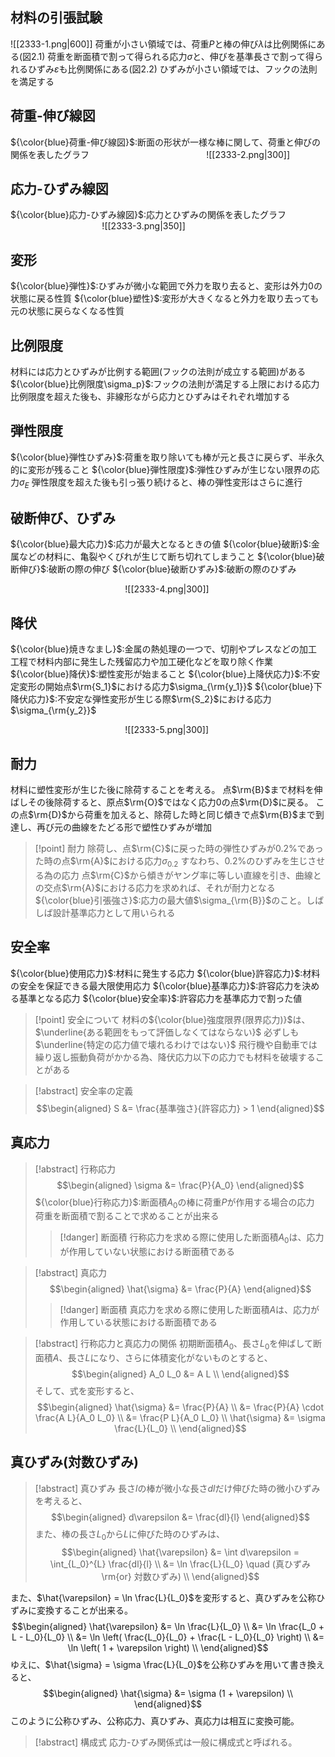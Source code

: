 ## 材料の引張試験
![[2333-1.png|600]]
荷重が小さい領域では、荷重$P$と棒の伸び$\lambda$は比例関係にある(図2.1)
荷重を断面積で割って得られる応力$\sigma$と、伸びを基準長さで割って得られるひずみ$\varepsilon$も比例関係にある(図2.2)
ひずみが小さい領域では、フックの法則を満足する

## 荷重-伸び線図
${\color{blue}荷重-伸び線図}$:断面の形状が一様な棒に関して、荷重と伸びの関係を表したグラフ
$\hspace{5cm}$![[2333-2.png|300]]

## 応力-ひずみ線図
${\color{blue}応力-ひずみ線図}$:応力とひずみの関係を表したグラフ
$\hspace{4cm}$![[2333-3.png|350]]

## 変形
${\color{blue}弾性}$:ひずみが微小な範囲で外力を取り去ると、変形は外力$0$の状態に戻る性質
${\color{blue}塑性}$:変形が大きくなると外力を取り去っても元の状態に戻らなくなる性質

## 比例限度
材料には応力とひずみが比例する範囲(フックの法則が成立する範囲)がある
${\color{blue}比例限度\sigma_p}$:フックの法則が満足する上限における応力
比例限度を超えた後も、非線形ながら応力とひずみはそれぞれ増加する

## 弾性限度
${\color{blue}弾性ひずみ}$:荷重を取り除いても棒が元と長さに戻らず、半永久的に変形が残ること
${\color{blue}弾性限度}$:弾性ひずみが生じない限界の応力$\sigma_E$
弾性限度を超えた後も引っ張り続けると、棒の弾性変形はさらに進行

## 破断伸び、ひずみ
${\color{blue}最大応力}$:応力が最大となるときの値
${\color{blue}破断}$:金属などの材料に、亀裂やくびれが生じて断ち切れてしまうこと
${\color{blue}破断伸び}$:破断の際の伸び
${\color{blue}破断ひずみ}$:破断の際のひずみ

$\hspace{5cm}$![[2333-4.png|300]]

## 降伏
${\color{blue}焼きなまし}$:金属の熱処理の一つで、切削やプレスなどの加工工程で材料内部に発生した残留応力や加工硬化などを取り除く作業
${\color{blue}降伏}$:塑性変形が始まること
${\color{blue}上降伏応力}$:不安定変形の開始点$\rm{S_1}$における応力$\sigma_{\rm{y_1}}$
${\color{blue}下降伏応力}$:不安定な弾性変形が生じる際$\rm{S_2}$における応力$\sigma_{\rm{y_2}}$

$\hspace{5cm}$![[2333-5.png|300]]

## 耐力
材料に塑性変形が生じた後に除荷することを考える。
点$\rm{B}$まで材料を伸ばしその後除荷すると、原点$\rm{O}$ではなく応力$0$の点$\rm{D}$に戻る。
この点$\rm{D}$から荷重を加えると、除荷した時と同じ傾きで点$\rm{B}$まで到達し、再び元の曲線をたどる形で塑性ひずみが増加
> [!point] 耐力
> 除荷し、点$\rm{C}$に戻った時の弾性ひずみが$0.2\%$であった時の点$\rm{A}$における応力$\sigma_{0.2}$
> すなわち、$0.2\%$のひずみを生じさせる為の応力
> 点$\rm{C}$から傾きがヤング率に等しい直線を引き、曲線との交点$\rm{A}$における応力を求めれば、それが耐力となる
> ${\color{blue}引張強さ}$:応力の最大値$\sigma_{\rm{B}}$のこと。しばしば設計基準応力として用いられる

## 安全率
${\color{blue}使用応力}$:材料に発生する応力
${\color{blue}許容応力}$:材料の安全を保証できる最大限使用応力
${\color{blue}基準応力}$:許容応力を決める基準となる応力
${\color{blue}安全率}$:許容応力を基準応力で割った値

> [!point] 安全について
> 材料の${\color{blue}強度限界(限界応力)}$は、$\underline{ある範囲をもって評価しなくてはならない}$
> 必ずしも$\underline{特定の応力値で壊れるわけではない}$
> 飛行機や自動車では繰り返し振動負荷がかかる為、降伏応力以下の応力でも材料を破壊することがある

> [!abstract] 安全率の定義
> $$\begin{aligned}
> S &= \frac{基準強さ}{許容応力} > 1
> \end{aligned}$$

## 真応力
> [!abstract] 行称応力
> $$\begin{aligned}
> \sigma &= \frac{P}{A_0}
> \end{aligned}$$
> ${\color{blue}行称応力}$:断面積$A_0$の棒に荷重$P$が作用する場合の応力
> 荷重を断面積で割ることで求めることが出来る
> > [!danger] 断面積
> > 行称応力を求める際に使用した断面積$A_0$は、応力が作用していない状態における断面積である

> [!abstract] 真応力
> $$\begin{aligned}
> \hat{\sigma} &= \frac{P}{A}
> \end{aligned}$$
> > [!danger] 断面積
> > 真応力を求める際に使用した断面積$A$は、応力が作用している状態における断面積である

> [!abstract] 行称応力と真応力の関係
> 初期断面積$A_0$、長さ$L_0$を伸ばして断面積$A$、長さ$L$になり、さらに体積変化がないものとすると、
> $$\begin{aligned}
> A_0 L_0 &= A L \\
> \end{aligned}$$
> そして、式を変形すると、
> $$\begin{aligned}
> \hat{\sigma} &= \frac{P}{A} \\
> &= \frac{P}{A} \cdot \frac{A L}{A_0 L_0} \\
> &= \frac{P L}{A_0 L_0} \\
> \hat{\sigma} &= \sigma \frac{L}{L_0} \\
> \end{aligned}$$

## 真ひずみ(対数ひずみ)
> [!abstract] 真ひずみ
> 長さ$l$の棒が微小な長さ$dl$だけ伸びた時の微小ひずみを考えると、
> $$\begin{aligned}
> d\varepsilon &= \frac{dl}{l}
> \end{aligned}$$
> また、棒の長さ$L_0$から$L$に伸びた時のひずみは、
> $$\begin{aligned}
> \hat{\varepsilon} &= \int d\varepsilon = \int_{L_0}^{L} \frac{dl}{l} \\
> &= \ln \frac{L}{L_0} \quad (真ひずみ \rm{or} 対数ひずみ) \\
> \end{aligned}$$

また、$\hat{\varepsilon} = \ln \frac{L}{L_0}$を変形すると、真ひずみを公称ひずみに変換することが出来る。
$$\begin{aligned}
\hat{\varepsilon} &= \ln \frac{L}{L_0} \\
&= \ln \frac{L_0 + L - L_0}{L_0} \\
&= \ln \left( \frac{L_0}{L_0} + \frac{L - L_0}{L_0} \right) \\
&= \ln \left( 1 + \varepsilon \right) \\
\end{aligned}$$
ゆえに、$\hat{\sigma} = \sigma \frac{L}{L_0}$を公称ひずみを用いて書き換えると、
$$\begin{aligned}
\hat{\sigma} &= \sigma (1 + \varepsilon) \\
\end{aligned}$$
このように公称ひずみ、公称応力、真ひずみ、真応力は相互に変換可能。

> [!abstract] 構成式
> 応力-ひずみ関係式は一般に構成式と呼ばれる。